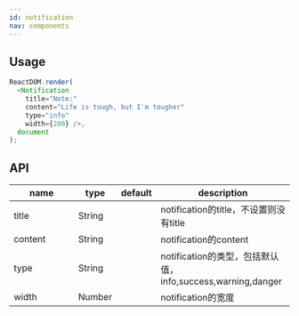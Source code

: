 ```yaml
---
id: notification
nav: components
---
```


## Usage
```js
ReactDOM.render(
  <Notification
    title="Note:"
    content="Life is tough, but I'm tougher"
    type="info"
    width={200} />,
  document
);
```

## API
<table>
  <thead>
    <tr>
      <th style="width: 100px;">name</th>
      <th style="width: 50px;">type</th>
      <th style="width: 50px;">default</th>
      <th>description</th>
    </tr>
  </thead>
  <tbody>
    <tr>
      <td>title</td>
      <td>String</td>
      <td></td>
      <td>notification的title，不设置则没有title</td>
    </tr>
    <tr>
      <td>content</td>
      <td>String</td>
      <td></td>
      <td>notification的content</td>
    </tr>
    <tr>
      <td>type</td>
      <td>String</td>
      <td></td>
      <td>notification的类型，包括默认值，info,success,warning,danger</td>
    </tr>
    <tr>
      <td>width</td>
      <td>Number</td>
      <td></td>
      <td>notification的宽度</td>
    </tr>
  </tbody>
</table>
